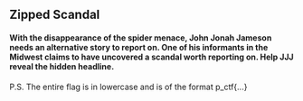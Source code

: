 ## Zipped Scandal

#### With the disappearance of the spider menace, John Jonah Jameson needs an alternative story to report on. One of his informants in the Midwest claims to have uncovered a scandal worth reporting on. Help JJJ reveal the hidden headline.

P.S. The entire flag is in lowercase and is of the format p_ctf{...}